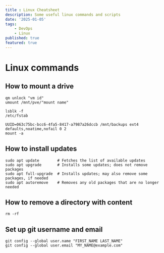 ```yaml
---
title : Linux Cheatsheet
description: Some useful linux commands and scripts
date: '2025-01-05'
tags: 
    - DevOps
    - Linux
published: true
featured: true
---
```


# Linux commands

## How to mount a drive
``` shellscript
qm unlock "vm id"
umount /mnt/pve/"mount name"

lsblk -f
/etc/fstab

UUID=063c75bc-bcc6-4fa5-8417-a7987a26dccb /mnt/backups ext4 defaults,noatime,nofail 0 2
mount -a
```

## How to install updates
``` shellscript
sudo apt update        # Fetches the list of available updates
sudo apt upgrade       # Installs some updates; does not remove packages
sudo apt full-upgrade  # Installs updates; may also remove some packages, if needed
sudo apt autoremove    # Removes any old packages that are no longer needed
```
## How to remove a directory with content
``` shellscript
rm -rf
```
## Set up git username and email
``` shellscript
git config --global user.name "FIRST_NAME LAST_NAME"
git config --global user.email "MY_NAME@example.com"
```